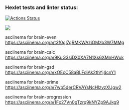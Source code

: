 ### Hexlet tests and linter status:
[![Actions Status](https://github.com/Meetyouafter/frontend-project-lvl1/workflows/hexlet-check/badge.svg)](https://github.com/Meetyouafter/frontend-project-lvl1/actions)

<a href="https://codeclimate.com/github/Meetyouafter/frontend-project-lvl1/maintainability"><img src="https://api.codeclimate.com/v1/badges/6ec66220f3b2c01bb4da/maintainability" /></a>

asciinema for brain-even
<asciinema-player src="https://asciinema.org/a/t3f0gl7gRMKWAziOMzb3W7MMg" poster="npt:2:34"></asciinema-player>
https://asciinema.org/a/t3f0gl7gRMKWAziOMzb3W7MMg

asciinema for brain-calc
https://asciinema.org/a/9KuG3siDX0XA7N1Xs6XMnHWuk

asciinema for brain-gsd
https://asciinema.org/a/xOEcC58aBLFdiAk2thYj4cnY1

asciinema for brain-prime
https://asciinema.org/a/7wb5derCRVAYsNcHlzvzXUgw2

asciinema for brain-progression
https://asciinema.org/a/1Fx27Vn0gTzrq9kNYZp9AJkg9